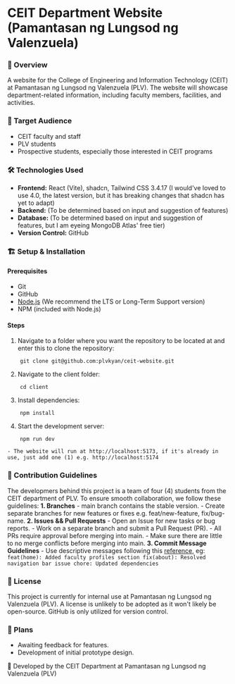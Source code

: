 # CEIT Department Website (Pamantasan ng Lungsod ng Valenzuela)

### :pushpin: Overview

A website for the College of Engineering and Information Technology (CEIT) at Pamantasan ng Lungsod ng Valenzuela (PLV). The website will showcase department-related information, including faculty members, facilities, and activities.

### :bust_in_silhouette: Target Audience

- CEIT faculty and staff
- PLV students
- Prospective students, especially those interested in CEIT programs

### :hammer_and_wrench: Technologies Used

- **Frontend:** React (Vite), shadcn, Tailwind CSS 3.4.17 (I would've loved to use 4.0, the latest version, but it has breaking changes that shadcn has yet to adapt)
- **Backend:** (To be determined based on input and suggestion of features)
- **Database:** (To be determined based on input and suggestion of features, but I am eyeing MongoDB Atlas' free tier)
- **Version Control:** GitHub

### :building_construction: Setup & Installation

#### Prerequisites
- Git
- GitHub
- [Node.js](https://nodejs.org/en) (We recommend the LTS or Long-Term Support version)
- NPM (included with Node.js)

#### Steps
1. Navigate to a folder where you want the repository to be located at and enter this to clone the repository:
```
    git clone git@github.com:plvkyan/ceit-website.git
```
2. Navigate to the client folder:
```
    cd client
```
3. Install dependencies:
```
    npm install
```
4. Start the development server:
```
    npm run dev
```
    - The website will run at http://localhost:5173, if it's already in use, just add one (1) e.g. http://localhost:5174

### :open_book: Contribution Guidelines

The developmers behind this project is a team of four (4) students from the CEIT department of PLV. To ensure smooth collaboration, we follow these guidelines: 
**1. Branches**
    - main branch contains the stable version.
    - Create separate branches for new features or fixes e.g. feat/new-feature, fix/bug-name.
**2. Issues && Pull Requests**
    - Open an Issue for new tasks or bug reports.
    - Work on a separate branch and submit a Pull Request (PR).
    - All PRs require approval before merging into main. 
    - Make sure there are little to no merge conflicts before merging into main.
**3. Commit Message Guidelines**
    - Use descriptive messages following this [reference](https://gist.github.com/qoomon/5dfcdf8eec66a051ecd85625518cfd13#conventional-commit-messages-), eg:
    ```
        feat(home): Added faculty profiles section
        fix(about): Resolved navigation bar issue
        chore: Updated dependencies
    ```

### :scroll: License

This project is currently for internal use at Pamantasan ng Lungsod ng Valenzuela (PLV). A license is unlikely to be adopted as it won't likely be open-source. GitHub is only utilized for version control.

### :calendar: Plans

- Awaiting feedback for features.
- Development of initial prototype design.

:rocket: Developed by the CEIT Department at Pamantasan ng Lungsod ng Valenzuela (PLV)